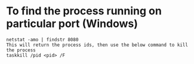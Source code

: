 # To find the process running on particular port  (Windows)
	netstat -amo | findstr 8080   
	This will return the process ids, then use the below command to kill the process  
	taskkill /pid <pid> /F  
	